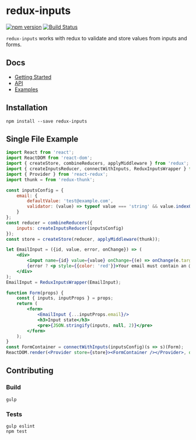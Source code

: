 # redux-inputs
[![npm version](https://badge.fury.io/js/redux-inputs.svg)](https://badge.fury.io/js/redux-inputs)
[![Build Status](https://travis-ci.org/zillow/redux-inputs.svg?branch=master)](https://travis-ci.org/zillow/redux-inputs)

`redux-inputs` works with redux to validate and store values from inputs and forms.

## Docs

- [Getting Started](docs/gettingStarted.md)
- [API](docs/api.md)
- [Examples](https://zillow.github.io/redux-inputs/examples/)

## Installation

`npm install --save redux-inputs`

## Single File Example

```jsx
import React from 'react';
import ReactDOM from 'react-dom';
import { createStore, combineReducers, applyMiddleware } from 'redux';
import { createInputsReducer, connectWithInputs, ReduxInputsWrapper } from 'redux-inputs';
import { Provider } from 'react-redux';
import thunk = from 'redux-thunk';

const inputsConfig = {
    email: {
        defaultValue: 'test@example.com',
        validator: (value) => typeof value === 'string' && value.indexOf('@') >= 0
    }
};
const reducer = combineReducers({
    inputs: createInputsReducer(inputsConfig)
});
const store = createStore(reducer, applyMiddleware(thunk));

let EmailInput = ({id, value, error, onChange}) => (
    <div>
        <input name={id} value={value} onChange={(e) => onChange(e.target.value)}/>
        {error ? <p style={{color: 'red'}}>Your email must contain an @</p> : null}
    </div>
);
EmailInput = ReduxInputsWrapper(EmailInput);

function Form(props) {
    const { inputs, inputProps } = props;
    return (
        <form>
            <EmailInput {...inputProps.email}/>
            <h3>Input state</h3>
            <pre>{JSON.stringify(inputs, null, 2)}</pre>
        </form>
    );
}
const FormContainer = connectWithInputs(inputsConfig)(s => s)(Form);
ReactDOM.render(<Provider store={store}><FormContainer /></Provider>, document.getElementById('container'));
```

## Contributing

### Build

    gulp

### Tests

    gulp eslint
    npm test
